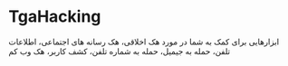 # TgaHacking
ابزارهایی برای کمک به شما در مورد هک اخلاقی، هک رسانه های اجتماعی، اطلاعات تلفن، حمله به جیمیل، حمله به شماره تلفن، کشف کاربر، هک وب کم
